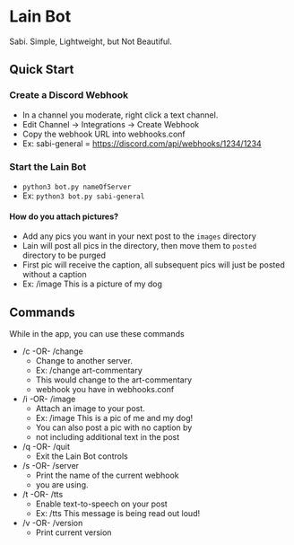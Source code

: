 # Lain Bot
Sabi. Simple, Lightweight, but Not Beautiful.

Quick Start
-----------------------------------------
### Create a Discord Webhook
* In a channel you moderate, right click a text channel.
* Edit Channel -> Integrations -> Create Webhook
* Copy the webhook URL into webhooks.conf
* Ex: sabi-general = https://discord.com/api/webhooks/1234/1234

### Start the Lain Bot
* `python3 bot.py nameOfServer`
* Ex: `python3 bot.py sabi-general`

#### How do you attach pictures?
* Add any pics you want in your next post to the `images` directory
* Lain will post all pics in the directory, then move them to `posted` directory to be purged
* First pic will receive the caption, all subsequent pics will just be posted without a caption
* Ex: /image This is a picture of my dog

Commands
----------
While in the app, you can use these commands
* /c -OR- /change
  * Change to another server.
  * Ex: /change art-commentary
  * This would change to the art-commentary
  * webhook you have in webhooks.conf
* /i -OR- /image
  * Attach an image to your post.
  * Ex: /image This is a pic of me and my dog!
  * You can also post a pic with no caption by
  * not including additional text in the post
* /q -OR- /quit
  * Exit the Lain Bot controls
* /s -OR- /server
  * Print the name of the current webhook
  * you are using.
* /t -OR- /tts
  * Enable text-to-speech on your post
  * Ex: /tts This message is being read out loud!
* /v -OR- /version
  * Print current version
